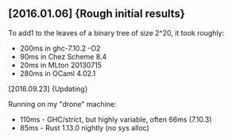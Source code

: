 

[2016.01.06] {Rough initial results}
----------------------------------------

To add1 to the leaves of a binary tree of size 2^20, it took roughly:

 * 200ms in ghc-7.10.2 -O2
 *  90ms in Chez Scheme 8.4
 *  20ms in MLton 20130715
 * 280ms in OCaml 4.02.1

[2016.09.23] {Updating}

Running on my "drone" machine:

 * 110ms - GHC/strict, but highly variable, often 66ms (7.10.3)
 * 85ms - Rust 1.13.0 nightly (no sys alloc)



